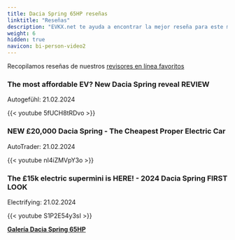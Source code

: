 ```yaml
---
title: Dacia Spring 65HP reseñas
linktitle: "Reseñas"
description: "EVKX.net te ayuda a encontrar la mejor reseña para este modelo."
weight: 6
hidden: true
navicon: bi-person-video2
---
```

Recopilamos reseñas de nuestros [revisores en línea favoritos](../../../../../guides/evreviewers/)

<div class="container text-center shadow p-2 pe-4 mb-5 bg-body-tertiary rounded border">
<h3>The most affordable EV? New Dacia Spring reveal REVIEW</h3>
<p>Autogefühl: 21.02.2024</p>

{{< youtube 5fUCH8tRDvo >}}

</div>
<div class="container text-center shadow p-2 pe-4 mb-5 bg-body-tertiary rounded border">
<h3>NEW £20,000 Dacia Spring - The Cheapest Proper Electric Car</h3>
<p>AutoTrader: 21.02.2024</p>

{{< youtube nI4iZMVpY3o >}}

</div>
<div class="container text-center shadow p-2 pe-4 mb-5 bg-body-tertiary rounded border">
<h3>The £15k electric supermini is HERE! - 2024 Dacia Spring FIRST LOOK</h3>
<p>Electrifying: 21.02.2024</p>

{{< youtube S1P2E54y3sI >}}

</div>
<div class="mt-3 mb-3">
<a href="../gallery/" class="text-decoration-none text-black">
<strong><i class="bi-arrow-left"></i>Galería  </strong>
</a>
<a href="../" class="text-decoration-none text-black float-end">
<strong>Dacia Spring 65HP <i class="bi-arrow-right"></i></strong>
</a>
</div>
